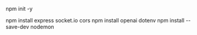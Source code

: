 npm init -y

npm install express socket.io cors
npm install openai dotenv
npm install --save-dev nodemon
